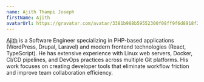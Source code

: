 ```yaml
---
name: Ajith Thampi Joseph
firstName: Ajith
avatarUrl: https://gravatar.com/avatar/3381b988b59552300f08ff9f6d8918f2?s=128
---
```


[Ajith](https://www.linkedin.com/in/thampiajit) is a Software Engineer specializing in PHP-based applications (WordPress, Drupal, Laravel) and modern frontend technologies (React, TypeScript). He has extensive experience with Linux web servers, Docker, CI/CD pipelines, and DevOps practices across multiple Git platforms. His work focuses on creating developer tools that eliminate workflow friction and improve team collaboration efficiency.
